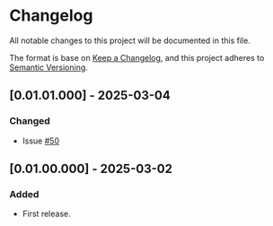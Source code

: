 # Changelog
All notable changes to this project will be documented in this file.

The format is base on [Keep a Changelog](https://keepachangelog.com/en/1.1.0/), and this project adheres to [Semantic Versioning](https://semver.org/spec/v2.0.0.html).

## [0.01.01.000] - 2025-03-04
### Changed
- Issue [#50](https://github.com/j3-signalroom/ccaf-housekeeping-python_lib/issues/50)

## [0.01.00.000] - 2025-03-02
### Added
- First release.